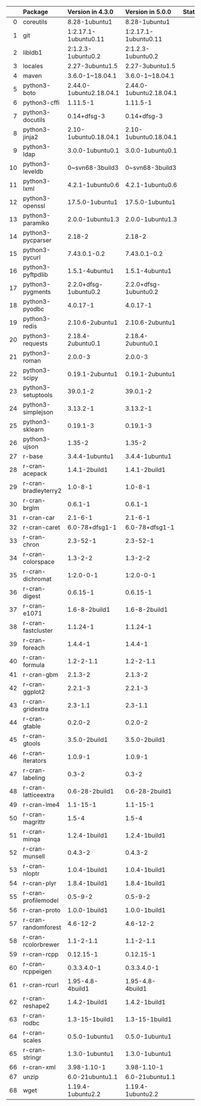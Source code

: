 <!-- markdown-link-check-disable -->

|    | Package              | Version in 4.3.0        | Version in 5.0.0        | Status   |
|---:|:---------------------|:------------------------|:------------------------|:---------|
|  0 | coreutils            | 8.28-1ubuntu1           | 8.28-1ubuntu1           |          |
|  1 | git                  | 1:2.17.1-1ubuntu0.11    | 1:2.17.1-1ubuntu0.11    |          |
|  2 | libldb1              | 2:1.2.3-1ubuntu0.2      | 2:1.2.3-1ubuntu0.2      |          |
|  3 | locales              | 2.27-3ubuntu1.5         | 2.27-3ubuntu1.5         |          |
|  4 | maven                | 3.6.0-1~18.04.1         | 3.6.0-1~18.04.1         |          |
|  5 | python3-boto         | 2.44.0-1ubuntu2.18.04.1 | 2.44.0-1ubuntu2.18.04.1 |          |
|  6 | python3-cffi         | 1.11.5-1                | 1.11.5-1                |          |
|  7 | python3-docutils     | 0.14+dfsg-3             | 0.14+dfsg-3             |          |
|  8 | python3-jinja2       | 2.10-1ubuntu0.18.04.1   | 2.10-1ubuntu0.18.04.1   |          |
|  9 | python3-ldap         | 3.0.0-1ubuntu0.1        | 3.0.0-1ubuntu0.1        |          |
| 10 | python3-leveldb      | 0~svn68-3build3         | 0~svn68-3build3         |          |
| 11 | python3-lxml         | 4.2.1-1ubuntu0.6        | 4.2.1-1ubuntu0.6        |          |
| 12 | python3-openssl      | 17.5.0-1ubuntu1         | 17.5.0-1ubuntu1         |          |
| 13 | python3-paramiko     | 2.0.0-1ubuntu1.3        | 2.0.0-1ubuntu1.3        |          |
| 14 | python3-pycparser    | 2.18-2                  | 2.18-2                  |          |
| 15 | python3-pycurl       | 7.43.0.1-0.2            | 7.43.0.1-0.2            |          |
| 16 | python3-pyftpdlib    | 1.5.1-4ubuntu1          | 1.5.1-4ubuntu1          |          |
| 17 | python3-pygments     | 2.2.0+dfsg-1ubuntu0.2   | 2.2.0+dfsg-1ubuntu0.2   |          |
| 18 | python3-pyodbc       | 4.0.17-1                | 4.0.17-1                |          |
| 19 | python3-redis        | 2.10.6-2ubuntu1         | 2.10.6-2ubuntu1         |          |
| 20 | python3-requests     | 2.18.4-2ubuntu0.1       | 2.18.4-2ubuntu0.1       |          |
| 21 | python3-roman        | 2.0.0-3                 | 2.0.0-3                 |          |
| 22 | python3-scipy        | 0.19.1-2ubuntu1         | 0.19.1-2ubuntu1         |          |
| 23 | python3-setuptools   | 39.0.1-2                | 39.0.1-2                |          |
| 24 | python3-simplejson   | 3.13.2-1                | 3.13.2-1                |          |
| 25 | python3-sklearn      | 0.19.1-3                | 0.19.1-3                |          |
| 26 | python3-ujson        | 1.35-2                  | 1.35-2                  |          |
| 27 | r-base               | 3.4.4-1ubuntu1          | 3.4.4-1ubuntu1          |          |
| 28 | r-cran-acepack       | 1.4.1-2build1           | 1.4.1-2build1           |          |
| 29 | r-cran-bradleyterry2 | 1.0-8-1                 | 1.0-8-1                 |          |
| 30 | r-cran-brglm         | 0.6.1-1                 | 0.6.1-1                 |          |
| 31 | r-cran-car           | 2.1-6-1                 | 2.1-6-1                 |          |
| 32 | r-cran-caret         | 6.0-78+dfsg1-1          | 6.0-78+dfsg1-1          |          |
| 33 | r-cran-chron         | 2.3-52-1                | 2.3-52-1                |          |
| 34 | r-cran-colorspace    | 1.3-2-2                 | 1.3-2-2                 |          |
| 35 | r-cran-dichromat     | 1:2.0-0-1               | 1:2.0-0-1               |          |
| 36 | r-cran-digest        | 0.6.15-1                | 0.6.15-1                |          |
| 37 | r-cran-e1071         | 1.6-8-2build1           | 1.6-8-2build1           |          |
| 38 | r-cran-fastcluster   | 1.1.24-1                | 1.1.24-1                |          |
| 39 | r-cran-foreach       | 1.4.4-1                 | 1.4.4-1                 |          |
| 40 | r-cran-formula       | 1.2-2-1.1               | 1.2-2-1.1               |          |
| 41 | r-cran-gbm           | 2.1.3-2                 | 2.1.3-2                 |          |
| 42 | r-cran-ggplot2       | 2.2.1-3                 | 2.2.1-3                 |          |
| 43 | r-cran-gridextra     | 2.3-1.1                 | 2.3-1.1                 |          |
| 44 | r-cran-gtable        | 0.2.0-2                 | 0.2.0-2                 |          |
| 45 | r-cran-gtools        | 3.5.0-2build1           | 3.5.0-2build1           |          |
| 46 | r-cran-iterators     | 1.0.9-1                 | 1.0.9-1                 |          |
| 47 | r-cran-labeling      | 0.3-2                   | 0.3-2                   |          |
| 48 | r-cran-latticeextra  | 0.6-28-2build1          | 0.6-28-2build1          |          |
| 49 | r-cran-lme4          | 1.1-15-1                | 1.1-15-1                |          |
| 50 | r-cran-magrittr      | 1.5-4                   | 1.5-4                   |          |
| 51 | r-cran-minqa         | 1.2.4-1build1           | 1.2.4-1build1           |          |
| 52 | r-cran-munsell       | 0.4.3-2                 | 0.4.3-2                 |          |
| 53 | r-cran-nloptr        | 1.0.4-1build1           | 1.0.4-1build1           |          |
| 54 | r-cran-plyr          | 1.8.4-1build1           | 1.8.4-1build1           |          |
| 55 | r-cran-profilemodel  | 0.5-9-2                 | 0.5-9-2                 |          |
| 56 | r-cran-proto         | 1.0.0-1build1           | 1.0.0-1build1           |          |
| 57 | r-cran-randomforest  | 4.6-12-2                | 4.6-12-2                |          |
| 58 | r-cran-rcolorbrewer  | 1.1-2-1.1               | 1.1-2-1.1               |          |
| 59 | r-cran-rcpp          | 0.12.15-1               | 0.12.15-1               |          |
| 60 | r-cran-rcppeigen     | 0.3.3.4.0-1             | 0.3.3.4.0-1             |          |
| 61 | r-cran-rcurl         | 1.95-4.8-4build1        | 1.95-4.8-4build1        |          |
| 62 | r-cran-reshape2      | 1.4.2-1build1           | 1.4.2-1build1           |          |
| 63 | r-cran-rodbc         | 1.3-15-1build1          | 1.3-15-1build1          |          |
| 64 | r-cran-scales        | 0.5.0-1ubuntu1          | 0.5.0-1ubuntu1          |          |
| 65 | r-cran-stringr       | 1.3.0-1ubuntu1          | 1.3.0-1ubuntu1          |          |
| 66 | r-cran-xml           | 3.98-1.10-1             | 3.98-1.10-1             |          |
| 67 | unzip                | 6.0-21ubuntu1.1         | 6.0-21ubuntu1.1         |          |
| 68 | wget                 | 1.19.4-1ubuntu2.2       | 1.19.4-1ubuntu2.2       |          |